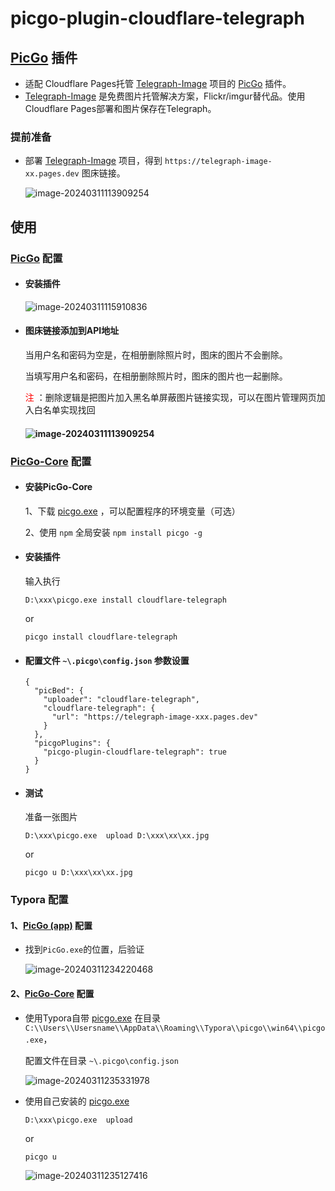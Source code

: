 # picgo-plugin-cloudflare-telegraph

## [PicGo](https://github.com/Molunerfinn/PicGo) 插件

- 适配 Cloudflare Pages托管 [Telegraph-Image](https://github.com/cf-pages/Telegraph-Image)  项目的 [PicGo](https://github.com/Molunerfinn/PicGo) 插件。
-  [Telegraph-Image](https://github.com/cf-pages/Telegraph-Image) 是免费图片托管解决方案，Flickr/imgur替代品。使用Cloudflare Pages部署和图片保存在Telegraph。

### 提前准备

- 部署  [Telegraph-Image](https://github.com/cf-pages/Telegraph-Image)  项目，得到  `https://telegraph-image-xx.pages.dev` 图床链接。

  ![image-20240311113909254](https://telegraph-image-cpc.pages.dev/file/21687ad9ccdbe22b23a83.png)

## 使用

###  [PicGo](https://github.com/Molunerfinn/PicGo) 配置

- #### 安装插件

  ![image-20240311115910836](https://telegraph-image-cpc.pages.dev/file/588894320588b019732ae.png)

- #### 图床链接添加到API地址

  当用户名和密码为空是，在相册删除照片时，图床的图片不会删除。

  当填写用户名和密码，在相册删除照片时，图床的图片也一起删除。

  <font color=red>注</font> ：删除逻辑是把图片加入黑名单屏蔽图片链接实现，可以在图片管理网页加入白名单实现找回
  
  #### ![image-20240311113909254](https://telegraph-image-cpc.pages.dev/file/9e5d71f3a5c41e8557f6b.png)

### [PicGo-Core](https://picgo.github.io/PicGo-Core-Doc/) 配置

- #### 安装PicGo-Core

  1、下载 [picgo.exe](https://github.com/typora/PicGo-cli/releases) ，可以配置程序的环境变量（可选）

  2、使用 `npm` 全局安装 `npm install picgo -g`

- #### 安装插件

   输入执行
  
  ```
  D:\xxx\picgo.exe install cloudflare-telegraph
  ```
  
  or
  
  ```
  picgo install cloudflare-telegraph
  ```

- #### 配置文件 `~\.picgo\config.json` 参数设置

   ```
   {
     "picBed": {
       "uploader": "cloudflare-telegraph",
       "cloudflare-telegraph": {
         "url": "https://telegraph-image-xxx.pages.dev"
       }
     },
     "picgoPlugins": {
       "picgo-plugin-cloudflare-telegraph": true
     }
   }
   ```


- #### 测试

  准备一张图片

  ```
  D:\xxx\picgo.exe  upload D:\xxx\xx\xx.jpg
  ```

  or

  ```
  picgo u D:\xxx\xx\xx.jpg
  ```

### Typora 配置

#### 1、[PicGo (app)](https://github.com/Molunerfinn/PicGo) 配置

- 找到`PicGo.exe`的位置，后验证

  ![image-20240311234220468](https://telegraph-image-cpc.pages.dev/file/d93121c9757652cb9e094.png)

#### 2、[PicGo-Core](https://picgo.github.io/PicGo-Core-Doc/) 配置

- 使用Typora自带 [picgo.exe](https://github.com/typora/PicGo-cli/releases) 在目录`C:\\Users\\Usersname\\AppData\\Roaming\\Typora\\picgo\\win64\\picgo.exe`，

  配置文件在目录 `~\.picgo\config.json`

  ![image-20240311235331978](https://telegraph-image-cpc.pages.dev/file/7d51a5570783c3857bf05.png)

- 使用自己安装的 [picgo.exe](https://github.com/typora/PicGo-cli/releases)

  ```
  D:\xxx\picgo.exe  upload
  ```

    or

  ```
  picgo u
  ```

  ![image-20240311235127416](https://telegraph-image-cpc.pages.dev/file/57c4bdf8101eae07b3210.png)





